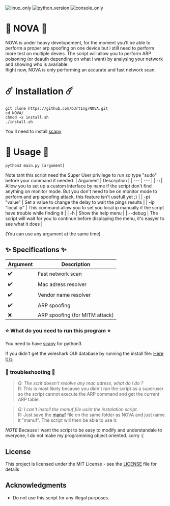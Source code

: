 ![linux_only](https://badgen.net/badge/made%20for/Linux/red) ![python_version](https://badgen.net/badge/python/3.7/yellow) ![console_only](https://badgen.net/badge/icon/terminal%20only/pink?icon=terminal&label)
# 🌌 NOVA 🌌
NOVA is under heavy developement, for the moment you'll be able to perform a proper arp spoofing on one device but i still need to perform more test on multiple devies.
The script will allow you to perform ARP poisoning (or deauth depending on what i want) by analysing your network and showing who is avariable.  
Right now, NOVA is only performing an accurate and fast network scan.
# ☄️ Installation ☄️ 
```
git clone https://github.com/b3rt1ng/NOVA.git
cd NOVA/
chmod +x install.sh
./install.sh
```  
You'll need to install [scapy](https://scapy.net/)
# 🌟 Usage 🌟
```
python3 main.py [argument]
```
Note taht this script need the Super User privilege to run so type "sudo" before your command if needed.
| Argument | Description |
| --- | --- |
| -i | Allow you to set up a custom interface by name if the script don't find anything on monitor mode. But you don't need to be on monitor mode to perform and arp spoofing attack, this feature isn't usefull yet ;) |
| -pt "value" | Set a value to change the delay to wait the pings results |
| -ip "local ip" | This command allow you to set you local ip manually if the script have trouble while finding it |
| -h | Show the help menu |
| --debug | The script will wait for you to continue before displaying the menu, it's easyer to see what it does |  
  
  (You can use any argument at the same time)

## ✨ Specifications ✨
  
| Argument | Description |
| --- | --- |
| ✔️ | Fast network scan |
| ✔️ | Mac adress resolver |
| ✔️ | Vendor name resolver |
| ✔️ | ARP spoofing |
| ❌ | ARP spoofing (for MITM attack) |

### ⭐ What do you need to run this program ⭐

You need to have [scapy](https://scapy.net/) for python3.  

If you didn't get the wireshark OUI database by running the install file: 
[Here it is](https://gitlab.com/wireshark/wireshark/raw/master/manuf)

### 💫 troubleshooting 💫

> *Q: The scrit doesn't resolve any mac adress, what do i do ?*  
> R: This is most likely because you didn't ran the script as a superuser so the script cannot execute the ARP command and get the current ARP table.

> *Q: I can't install the manuf file usint the instalation script.*  
> R: Just save the [manuf](https://gitlab.com/wireshark/wireshark/raw/master/manuf) file on the same folder as NOVA and just name it "manuf". The script will then be able to use it.  

  
_NOTE_:Because I want the script to be easy to modify and understandale to everyone, I do not make my programming object oriented. sorry :(
## License

This project is licensed under the MIT License - see the [LICENSE](LICENSE) file for details

## Acknowledgments

* Do not use this script for any illegal purposes.

